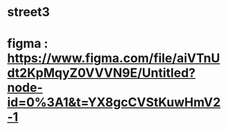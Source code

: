 # street3
# figma : https://www.figma.com/file/aiVTnUdt2KpMqyZ0VVVN9E/Untitled?node-id=0%3A1&t=YX8gcCVStKuwHmV2-1